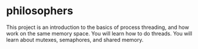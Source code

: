 # philosophers
This project is an introduction to the basics of process threading, and how
work on the same memory space.
You will learn how to do threads.
You will learn about mutexes, semaphores, and shared memory.
